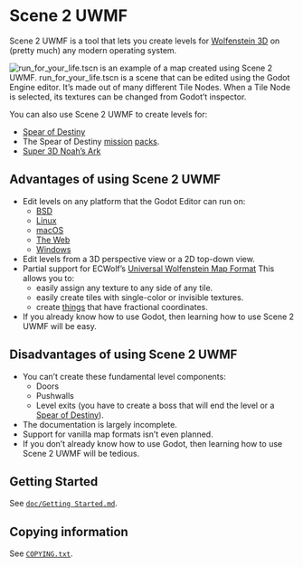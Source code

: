 # Scene 2 UWMF

Scene 2 UWMF is a tool that lets you create levels for
[Wolfenstein 3D](https://www.mobygames.com/game/wolfenstein-3d) on (pretty much)
any modern operating system.

![run_for_your_life.tscn is an example of a map created using Scene 2 UWMF.
run_for_your_life.tscn is a scene that can be edited using the Godot Engine
editor. It’s made out of many different Tile Nodes. When a Tile Node is
selected, its textures can be changed from Godot’t
inspector.](screenshot.webp "A level that was created with Scene 2 UWMF")

You can also use Scene 2 UWMF to create levels for:

- [Spear of Destiny](https://www.mobygames.com/game/dos/spear-of-destiny)
- The Spear of Destiny
[mission](https://www.mobygames.com/game/mission-2-return-to-danger-accessory-game-for-spear-of-destiny)
[packs](https://www.mobygames.com/game/mission-3-ultimate-challenge-accessory-game-for-spear-of-destiny).
- [Super 3D Noah’s Ark](https://wisdomtree.itch.io/s3dna)

## Advantages of using Scene 2 UWMF

- Edit levels on any platform that the Godot Editor can run on:
	- [BSD](https://docs.freebsd.org/en/books/faq/#differences-to-other-bsds)
	- [Linux](https://kernel.org/linux.html)
	- [macOS](https://www.apple.com/macos)
	- [The Web](https://www.w3.org/TR/webarch/#intro)
	- [Windows](http://microsoft.com/windows)
- Edit levels from a 3D perspective view or a 2D top-down view.
- Partial support for ECWolf’s [Universal Wolfenstein Map
Format](https://maniacsvault.net/ecwolf/wiki/Universal_Wolfenstein_Map_Format)
This allows you to:
	- easily assign any texture to any side of any tile.
	- easily create tiles with single-color or invisible textures.
	- create [things] that have fractional coordinates.
- If you already know how to use Godot, then learning how to use Scene 2 UWMF
will be easy.

## Disadvantages of using Scene 2 UWMF

- You can’t create these fundamental level components:
	- Doors
	- Pushwalls
	- Level exits (you have to create a boss that will end the level or a
	  [Spear of Destiny][SOD item]).
- The documentation is largely incomplete.
- Support for vanilla map formats isn’t even planned.
- If you don’t already know how to use Godot, then learning how to use Scene
2 UWMF will be tedious.

## Getting Started

See [`doc/Getting Started.md`](doc/Getting%40Started.md).

## Copying information

See [`COPYING.txt`](COPYING.txt).

[SOD item]: https://maniacsvault.net/ecwolf/wiki/Classes:SpearOfDestiny
[things]: https://maniacsvault.net/ecwolf/wiki/Universal_Wolfenstein_Map_Format#Things
